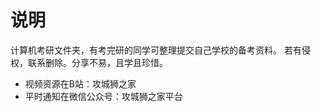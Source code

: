 # 说明

计算机考研文件夹，有考完研的同学可整理提交自己学校的备考资料。
若有侵权，联系删除。分享不易，且学且珍惜。

- 视频资源在B站：攻城狮之家
- 平时通知在微信公众号：攻城狮之家平台




